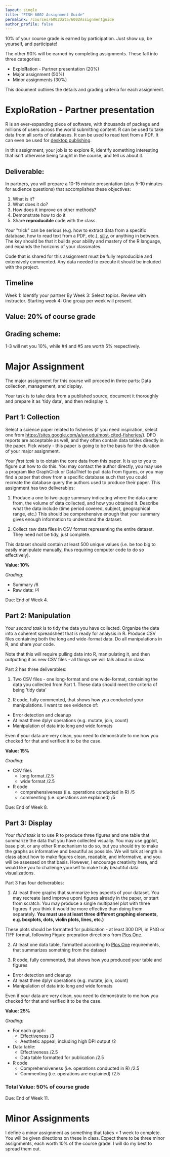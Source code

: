 ```yaml
---
layout: single
title: "FISH 6002 Assignment Guide"
permalink: /courses/6002Data/6002Assignmentguide
author_profile: false
---
```


10% of your course grade is earned by participation. Just show up, be yourself, and participate!

The other 90% will be earned by completing assignments. These fall into three categories:

- Explo**R**ation - Partner presentation (20%)
- Major assignment (50%)
- Minor assignments (30%)

This document outlines the details and grading criteria for each assignment.

# Explo**R**ation - Partner presentation
R is an ever-expanding piece of software, with thousands of package and millions of users across the world submitting content. R can be used to take data from all sorts of databases. It can be used to read text from a PDF. It can even be used for [desktop publishing](https://bookdown.org/yihui/bookdown/).

In this assignment, your job is to explore R, identify something interesting that isn't otherwise being taught in the course, and tell us about it.  

## Deliverable:
In partners, you will prepare a 10-15 minute presentation (plus 5-10 minutes for audience questions) that accomplishes these objectives:

1. What is it?
2. What does it do?
3. How does it improve on other methods?
4. Demonstrate how to do it
5. Share **reproducible** code with the class

Your "trick" can be serious (e.g. how to extract data from a specific database, how to read text from a PDF, etc.), [silly](http://yihui.name/en/2011/08/the-fun-package-use-r-for-fun/), or anything in between. The key should be that it builds your ability and mastery of the R language, and expands the horizons of your classmates.

Code that is shared for this assignment must be fully reproducible and extensively commented. Any data needed to execute it should be included with the project.

## Timeline
Week 1: Identify your partner
By Week 3: Select topics. Review with instructor.
Starting week 4: One group per week will present.

## Value: 20% of course grade

## Grading scheme:
1-3 will net you 10%, while #4 and #5 are worth 5% respectively. 

# Major Assignment
 
The major assignment for this course will proceed in three parts: Data collection, management, and display.

Your task is to take data from a published source, document it thoroughly and prepare it as 'tidy data', and then redisplay it. 

## Part 1: Collection

Select a science paper related to fisheries (if you need inspiration, select one from https://sites.google.com/a/uw.edu/most-cited-fisheries/). DFO reports are acceptable as well, and they often contain data tables directly in the paper. Pick wisely - this paper is going to be the basis for the duration of your major assignment.

Your *first task* is to obtain the core data from this paper. It is up to you to figure out how to do this. You may contact the author directly, you may use a program like GraphClick or DataThief to pull data from figures, or you may find a paper that drew from a specific database such that you could recreate the database query the authors used to produce their paper. This assignment has two deliverables:

1. Produce a one to two-page summary indicating where the data came from, the volume of data collected, and how you obtained it. Describe what the data include (time period covered, subject, geographical range, etc.) This should be comprehensive enough that your summary gives enough information to understand the dataset.

2. Collect raw data files in CSV format representing the entire dataset. They need not be tidy, just complete.

This dataset should contain at least 500 unique values (i.e. be too big to easily manipulate manually, thus requiring computer code to do so effectively).

**Value: 10%**

*Grading:*

- Summary /6
- Raw data: /4

Due: End of Week 4.

## Part 2: Manipulation

Your *second task* is to tidy the data you have collected. Organize the data into a coherent spreadsheet that is ready for analysis in R. Produce CSV files containing both the long and wide-format data. Do all manipulations in R, and share your code.

Note that this will require pulling data into R, manipulating it, and then outputting it as new CSV files - all things we will talk about in class.

Part 2 has three deliverables:

1. Two CSV files - one long-format and one wide-format, containing the data you collected from Part 1. These data should meet the criteria of being 'tidy data'

2. R code, fully commented, that shows how you conducted your manipulations. I want to see evidence of:

  - Error detection and cleanup
  - At least three dplyr operations (e.g. mutate, join, count)
  - Manipulation of data into long and wide formats
  
  Even if your data are very clean, you need to demonstrate to me how you checked for that and verified it to be the case.

**Value: 15%**

*Grading:*

- CSV files
  * long format /2.5
  * wide format /2.5 
- R code 
  * comprehensiveness (i.e. operations conducted in R) /5
  * commenting (i.e. operations are explained) /5

Due: End of Week 8.

## Part 3: Display

Your *third task* is to use R to produce three figures and one table that summarize the data that you have collected visually. You may use ggplot, base plot, or any other R mechanism to do so, but you should try to make the graphs as informative and beautiful as possible. We will talk at length in class about how to make figures clean, readable, and informative, and you will be assessed on that basis. However, I encourage creativity here, and would like you to challenge yourself to make truly beautiful data visualizations.

Part 3 has four deliverables:

1. At least three graphs that summarize key aspects of your dataset. You may recreate (and improve upon) figures already in the paper, or start from scratch. You may produce a single multipanel plot with three figures if you think it would be more effective than doing them separately. **You must use at least three different graphing elements, e.g. boxplots, dots, violin plots, lines, etc.)**

These plots should be formatted for publication - at least 300 DPI, in PNG or TIFF format, following Figure prepration directions from [Plos One](http://journals.plos.org/plosone/s/figures). 

2. At least one data table, formatted according to [Plos One](http://journals.plos.org/plosone/s/tables) requirements, that summarizes something from the dataset

3. R code, fully commented, that shows how you produced your table and figures

  - Error detection and cleanup
  - At least three dplyr operations (e.g. mutate, join, count)
  - Manipulation of data into long and wide formats
  
  Even if your data are very clean, you need to demonstrate to me how you checked for that and verified it to be the case.

**Value: 25%**

*Grading:*

- For each graph: 
  * Effectiveness /3 
  * Aesthetic appeal, including high DPI output /2 
- Data table:
  * Effectiveness /2.5
  * Data table formatted for publication /2.5
- R code 
  * Comprehensiveness (i.e. operations conducted in R) /2.5
  * Commenting (i.e. operations are explained) /2.5
  
### Total Value: 50% of course grade

Due: End of Week 11.

# Minor Assignments

I define a minor assignment as something that takes < 1 week to complete. You will be given directions on these in class. Expect there to be three minor assignments, each worth 10% of the course grade. I will do my best to spread them out. 